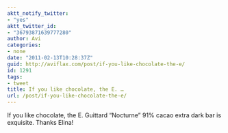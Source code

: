 ```yaml
---
aktt_notify_twitter:
- "yes"
aktt_twitter_id:
- "36793871639777280"
author: Avi
categories:
- none
date: "2011-02-13T10:28:37Z"
guid: http://aviflax.com/post/if-you-like-chocolate-the-e/
id: 1291
tags:
- tweet
title: If you like chocolate, the E. …
url: /post/if-you-like-chocolate-the-e/
---
```

If you like chocolate, the E. Guittard “Nocturne” 91% cacao extra dark bar is exquisite. Thanks Elina!